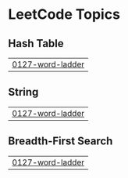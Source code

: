 

<!---LeetCode Topics Start-->
# LeetCode Topics
## Hash Table
|  |
| ------- |
| [0127-word-ladder](https://github.com/cchiragjain/dsa-solutions/tree/master/0127-word-ladder) |
## String
|  |
| ------- |
| [0127-word-ladder](https://github.com/cchiragjain/dsa-solutions/tree/master/0127-word-ladder) |
## Breadth-First Search
|  |
| ------- |
| [0127-word-ladder](https://github.com/cchiragjain/dsa-solutions/tree/master/0127-word-ladder) |
<!---LeetCode Topics End-->